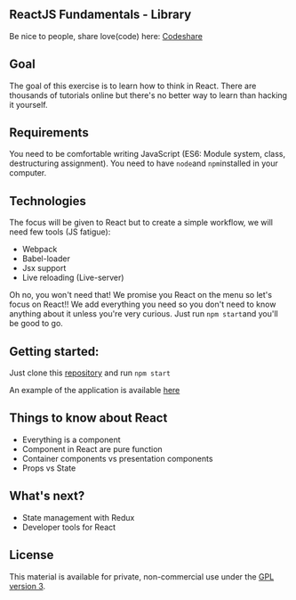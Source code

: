 ## ReactJS Fundamentals - Library

Be nice to people, share love(code) here: [Codeshare](https://codeshare.io/nxqBd)

## Goal
The goal of this exercise is to learn how to think in React. There are thousands of tutorials online but there's no better way to learn than hacking it yourself.

## Requirements
You need to be comfortable writing JavaScript (ES6: Module system, class, destructuring assignment).
You need to have `node`and `npm`installed in your computer.

## Technologies
The focus will be given to React but to create a simple workflow, we will need few tools (JS fatigue):
- Webpack
- Babel-loader
- Jsx support
- Live reloading (Live-server)

Oh no, you won't need that! We promise you React on the menu so let's focus on React!!
We add everything you need so you don't need to know anything about it unless you're very curious.
Just run `npm start`and you'll be good to go.

## Getting started:

Just clone this [repository](https://github.com/reactjs-academy/library.git) and run `npm start`

An example of the application is available [here](http://library.reactjs.academy/)


## Things to know about React

- Everything is a component
- Component in React are pure function
- Container components vs presentation components
- Props vs State

## What's next?

- State management with Redux
- Developer tools for React

## License

This material is available for private, non-commercial use under the [GPL version 3](http://www.gnu.org/licenses/gpl-3.0-standalone.html).
